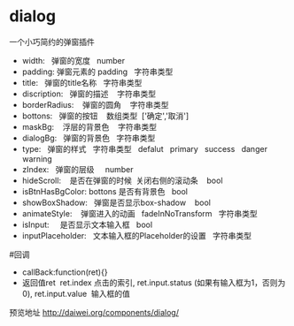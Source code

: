 # dialog
一个小巧简约的弹窗插件
* width:   弹窗的宽度   number
* padding:  弹窗元素的 padding   字符串类型
* title:   弹窗的title名称   字符串类型
* discription:   弹窗的描述    字符串类型
* borderRadius:    弹窗的圆角    字符串类型
* bottons:   弹窗的按钮    数组类型  ['确定','取消']
* maskBg:    浮层的背景色    字符串类型
* dialogBg:    弹窗的背景色    字符串类型
* type:   弹窗的样式   字符串类型   defalut   primary   success   danger   warning
* zIndex:   弹窗的层级     number
* hideScroll:    是否在弹窗的时候  关闭右侧的滚动条    bool
* isBtnHasBgColor:  bottons 是否有背景色   bool
* showBoxShadow:   弹窗是否显示box-shadow    bool
* animateStyle:    弹窗进入的动画   fadeInNoTransform   字符串类型
* isInput:     是否显示文本输入框    bool
* inputPlaceholder:   文本输入框的Placeholder的设置    字符串类型

#回调
* callBack:function(ret){}   
* 返回值ret  ret.index 点击的索引, ret.input.status  (如果有输入框为1，否则为0),  ret.input.value  输入框的值
 
预览地址
http://daiwei.org/components/dialog/
